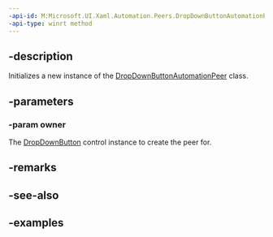 ```yaml
---
-api-id: M:Microsoft.UI.Xaml.Automation.Peers.DropDownButtonAutomationPeer.#ctor(Microsoft.UI.Xaml.Controls.DropDownButton)
-api-type: winrt method
---
```


## -description

Initializes a new instance of the [DropDownButtonAutomationPeer](dropdownbuttonautomationpeer.md) class.

## -parameters

### -param owner

The [DropDownButton](../microsoft.ui.xaml.controls/dropdownbutton.md) control instance to create the peer for.

## -remarks

## -see-also

## -examples

